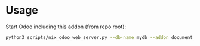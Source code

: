 # Usage

Start Odoo including this addon (from repo root):

```bash
python3 scripts/nix_odoo_web_server.py --db-name mydb --addon document_quick_access_folder_auto_classification
```
